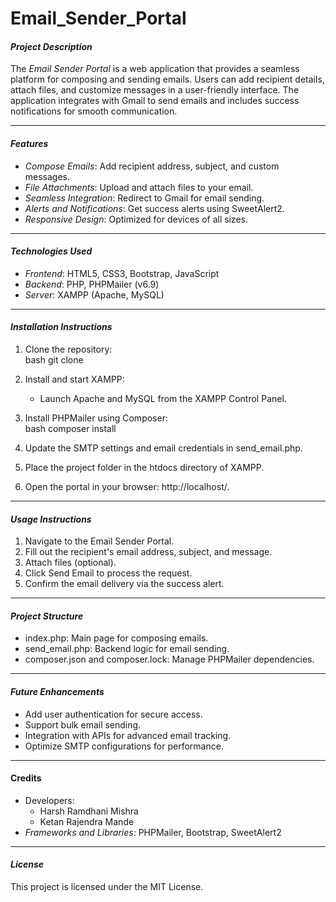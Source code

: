# Email_Sender_Portal

#### *Project Description*  
The *Email Sender Portal* is a web application that provides a seamless platform for composing and sending emails. Users can add recipient details, attach files, and customize messages in a user-friendly interface. The application integrates with Gmail to send emails and includes success notifications for smooth communication.

---

#### *Features*  
- *Compose Emails*: Add recipient address, subject, and custom messages.  
- *File Attachments*: Upload and attach files to your email.  
- *Seamless Integration*: Redirect to Gmail for email sending.  
- *Alerts and Notifications*: Get success alerts using SweetAlert2.  
- *Responsive Design*: Optimized for devices of all sizes.  

---

#### *Technologies Used*  
- *Frontend*: HTML5, CSS3, Bootstrap, JavaScript  
- *Backend*: PHP, PHPMailer (v6.9)  
- *Server*: XAMPP (Apache, MySQL)  

---

#### *Installation Instructions*  
1. Clone the repository:  
   bash
   git clone <repository-url>
     
2. Install and start XAMPP:  
   - Launch Apache and MySQL from the XAMPP Control Panel.  
3. Install PHPMailer using Composer:  
   bash
   composer install
     
4. Update the SMTP settings and email credentials in send_email.php.  
5. Place the project folder in the htdocs directory of XAMPP.  
6. Open the portal in your browser: http://localhost/<project-folder>.  

---

#### *Usage Instructions*  
1. Navigate to the Email Sender Portal.  
2. Fill out the recipient's email address, subject, and message.  
3. Attach files (optional).  
4. Click Send Email to process the request.  
5. Confirm the email delivery via the success alert.  

---

#### *Project Structure*  
- index.php: Main page for composing emails.  
- send_email.php: Backend logic for email sending.  
- composer.json and composer.lock: Manage PHPMailer dependencies.  

---

#### *Future Enhancements*  
- Add user authentication for secure access.  
- Support bulk email sending.  
- Integration with APIs for advanced email tracking.  
- Optimize SMTP configurations for performance.  

---

#### Credits
- Developers:
  - Harsh Ramdhani Mishra  
  - Ketan Rajendra Mande 
- *Frameworks and Libraries*: PHPMailer, Bootstrap, SweetAlert2  

---

#### *License*  
This project is licensed under the MIT License.

